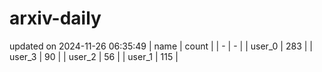 # arxiv-daily
updated on 2024-11-26 06:35:49
| name | count |
| - | - |
| user_0 | 283 |
| user_3 | 90 |
| user_2 | 56 |
| user_1 | 115 |
